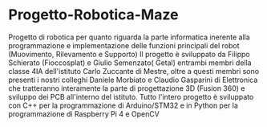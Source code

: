 # Progetto-Robotica-Maze
Progetto di robotica per quanto riguarda la parte informatica inerente alla programmazione e implementazione delle funzioni principali del robot (Muovimento, Rilevamento e Supporto) Il progetto è sviluppato da Filippo Schierato (Fioccosplat) e Giulio Semenzato( Getal) entrambi membri della classe 4IA dell'istituto Carlo Zuccante di Mestre, oltre a questi membri sono presenti i nostri colleghi Daniele Morbiato e Claudio Gasparini di Elettronica che tratteranno interamente la parte di progettazione 3D (Fusion 360) e sviluppo dei PCB all'interno del istituto. Tutto l'intero progetto è sviluppato con C++ per la programmazione di Arduino/STM32 e in Python per la programmazione di Raspberry Pi 4 e OpenCV
